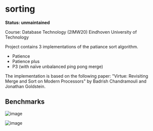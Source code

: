 # sorting

__Status: unmaintained__

Course: Database Technology (2IMW20) Eindhoven University of Technology

Project contains 3 implementations of the patiance sort algorithm. 
 - Patience
 - Patience plus
 - P3 (with naïve unbalanced ping pong merge)

The implementation is based on the following paper: "Virtue: Revisiting Merge and Sort on Modern Processors" by Badrish Chandramouli and Jonathan Goldstein.

## Benchmarks

![image](https://user-images.githubusercontent.com/19171292/122582963-0a652680-d059-11eb-996a-e94dd612bdf5.png)

![image](https://user-images.githubusercontent.com/19171292/122583618-be66b180-d059-11eb-956f-d9fa0fc273f4.png)

